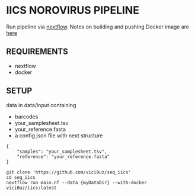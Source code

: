 # IICS NOROVIRUS PIPELINE

Run pipeline via [nextflow](https://www.nextflow.io/). Notes on building and pushing Docker image are [here](https://hub.docker.com/layers/vici0uz/iics/latest/images/sha256-1c11f1fa0b9a1d3f5cb9a7f7e9e6eb97dfc23b00ea3b3fd3e44ff6bd00c8b068?context=repo)

## REQUIREMENTS
- nextflow
- docker


## SETUP
data in data/input containing
- barcodes
- your_samplesheet.tsv
- your_reference.fasta
- a config.json file with next structure

```
{
	"samples": "your_samplesheet.tsv",
    "reference": "your_reference.fasta"
}
```

```
git clone 'https://github.com/vici0uz/seq_iics'
cd seq_iics
nextflow run main.nf --data {myDataDir} --with-docker vici0uz/iics:latest
```

